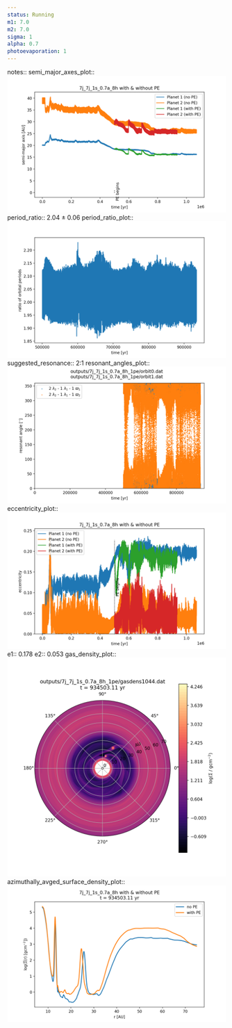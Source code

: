 ```yaml
---
status: Running
m1: 7.0
m2: 7.0
sigma: 1
alpha: 0.7
photoevaporation: 1
---
```


notes::
semi_major_axes_plot:: ![semi_major_axes_7j_7j_1s_0.7a_8h_1pe.png](plots/semi_major_axes/semi_major_axes_7j_7j_1s_0.7a_8h_1pe.png)
period_ratio:: 2.04 ± 0.06
period_ratio_plot:: ![period_ratio_7j_7j_1s_0.7a_8h_1pe.png](plots/period_ratio/period_ratio_7j_7j_1s_0.7a_8h_1pe.png)
suggested_resonance:: 2:1
resonant_angles_plot:: ![resonant_angles_7j_7j_1s_0.7a_8h_1pe.png](plots/resonant_angles/resonant_angles_7j_7j_1s_0.7a_8h_1pe.png)
eccentricity_plot:: ![eccentricity_7j_7j_1s_0.7a_8h_1pe.png](plots/eccentricity/eccentricity_7j_7j_1s_0.7a_8h_1pe.png)
e1:: 0.178
e2:: 0.053
gas_density_plot:: ![gas_density_7j_7j_1s_0.7a_8h_1pe.png](plots/gas_density/gas_density_7j_7j_1s_0.7a_8h_1pe.png)
azimuthally_avged_surface_density_plot:: ![azimuthally_avged_surface_density_7j_7j_1s_0.7a_8h_1pe.png](plots/azimuthally_avged_surface_density/azimuthally_avged_surface_density_7j_7j_1s_0.7a_8h_1pe.png)
